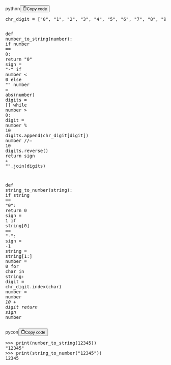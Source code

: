 <div class="code-element"><div class="lang-line"><text>python</text><button class="copy-button" onclick="copyCode(this)"><svg stroke="currentColor" fill="none" stroke-width="2" viewBox="0 0 24 24" stroke-linecap="round" stroke-linejoin="round" class="h-4 w-4" height="1em" width="1em" xmlns="http://www.w3.org/2000/svg"><path d="M16 4h2a2 2 0 0 1 2 2v14a2 2 0 0 1-2 2H6a2 2 0 0 1-2-2V6a2 2 0 0 1 2-2h2"></path><rect x="8" y="2" width="8" height="4" rx="1" ry="1"></rect></svg><text>Copy code</text></button></div><div class="code"><div class="highlight"><pre><span></span><span class="n">chr_digit</span> <span class="o">=</span> <span class="p">[</span><span class="s2">&quot;0&quot;</span><span class="p">,</span> <span class="s2">&quot;1&quot;</span><span class="p">,</span> <span class="s2">&quot;2&quot;</span><span class="p">,</span> <span class="s2">&quot;3&quot;</span><span class="p">,</span> <span class="s2">&quot;4&quot;</span><span class="p">,</span> <span class="s2">&quot;5&quot;</span><span class="p">,</span> <span class="s2">&quot;6&quot;</span><span class="p">,</span> <span class="s2">&quot;7&quot;</span><span class="p">,</span> <span class="s2">&quot;8&quot;</span><span class="p">,</span> <span class="s2">&quot;9&quot;</span><span class="p">]</span>


<span class="k">def</span> <span class="nf">number_to_string</span><span class="p">(</span><span class="n">number</span><span class="p">):</span>
    <span class="k">if</span> <span class="n">number</span> <span class="o">==</span> <span class="mi">0</span><span class="p">:</span>
        <span class="k">return</span> <span class="s2">&quot;0&quot;</span>
    <span class="n">sign</span> <span class="o">=</span> <span class="s2">&quot;-&quot;</span> <span class="k">if</span> <span class="n">number</span> <span class="o">&lt;</span> <span class="mi">0</span> <span class="k">else</span> <span class="s2">&quot;&quot;</span>
    <span class="n">number</span> <span class="o">=</span> <span class="nb">abs</span><span class="p">(</span><span class="n">number</span><span class="p">)</span>
    <span class="n">digits</span> <span class="o">=</span> <span class="p">[]</span>
    <span class="k">while</span> <span class="n">number</span> <span class="o">&gt;</span> <span class="mi">0</span><span class="p">:</span>
        <span class="n">digit</span> <span class="o">=</span> <span class="n">number</span> <span class="o">%</span> <span class="mi">10</span>
        <span class="n">digits</span><span class="o">.</span><span class="n">append</span><span class="p">(</span><span class="n">chr_digit</span><span class="p">[</span><span class="n">digit</span><span class="p">])</span>
        <span class="n">number</span> <span class="o">//=</span> <span class="mi">10</span>
    <span class="n">digits</span><span class="o">.</span><span class="n">reverse</span><span class="p">()</span>
    <span class="k">return</span> <span class="n">sign</span> <span class="o">+</span> <span class="s2">&quot;&quot;</span><span class="o">.</span><span class="n">join</span><span class="p">(</span><span class="n">digits</span><span class="p">)</span>


<span class="k">def</span> <span class="nf">string_to_number</span><span class="p">(</span><span class="n">string</span><span class="p">):</span>
    <span class="k">if</span> <span class="n">string</span> <span class="o">==</span> <span class="s2">&quot;0&quot;</span><span class="p">:</span>
        <span class="k">return</span> <span class="mi">0</span>
    <span class="n">sign</span> <span class="o">=</span> <span class="mi">1</span>
    <span class="k">if</span> <span class="n">string</span><span class="p">[</span><span class="mi">0</span><span class="p">]</span> <span class="o">==</span> <span class="s2">&quot;-&quot;</span><span class="p">:</span>
        <span class="n">sign</span> <span class="o">=</span> <span class="o">-</span><span class="mi">1</span>
        <span class="n">string</span> <span class="o">=</span> <span class="n">string</span><span class="p">[</span><span class="mi">1</span><span class="p">:]</span>
    <span class="n">number</span> <span class="o">=</span> <span class="mi">0</span>
    <span class="k">for</span> <span class="n">char</span> <span class="ow">in</span> <span class="n">string</span><span class="p">:</span>
        <span class="n">digit</span> <span class="o">=</span> <span class="n">chr_digit</span><span class="o">.</span><span class="n">index</span><span class="p">(</span><span class="n">char</span><span class="p">)</span>
        <span class="n">number</span> <span class="o">=</span> <span class="n">number</span> <span class="o">*</span> <span class="mi">10</span> <span class="o">+</span> <span class="n">digit</span>
    <span class="k">return</span> <span class="n">sign</span> <span class="o">*</span> <span class="n">number</span>
</pre></div></div></div>
<div class="code-element"><div class="lang-line"><text>pycon</text><button class="copy-button" onclick="copyCode(this)"><svg stroke="currentColor" fill="none" stroke-width="2" viewBox="0 0 24 24" stroke-linecap="round" stroke-linejoin="round" class="h-4 w-4" height="1em" width="1em" xmlns="http://www.w3.org/2000/svg"><path d="M16 4h2a2 2 0 0 1 2 2v14a2 2 0 0 1-2 2H6a2 2 0 0 1-2-2V6a2 2 0 0 1 2-2h2"></path><rect x="8" y="2" width="8" height="4" rx="1" ry="1"></rect></svg><text>Copy code</text></button></div><div class="code"><div class="highlight"><pre><span></span><span class="unselectable"><span class="o">&gt;&gt;&gt;</span> </span><span class="nb">print</span><span class="p">(</span><span class="n">number_to_string</span><span class="p">(</span><span class="mi">12345</span><span class="p">))</span>
<span class="unselectable"><span class="go">&quot;12345&quot;</span>
<span class="o">&gt;&gt;&gt; </span></span><span class="nb">print</span><span class="p">(</span><span class="n">string_to_number</span><span class="p">(</span><span class="s2">&quot;12345&quot;</span><span class="p">))</span>
<span class="unselectable"><span class="go">12345</span>
</span></pre></div></div></div>